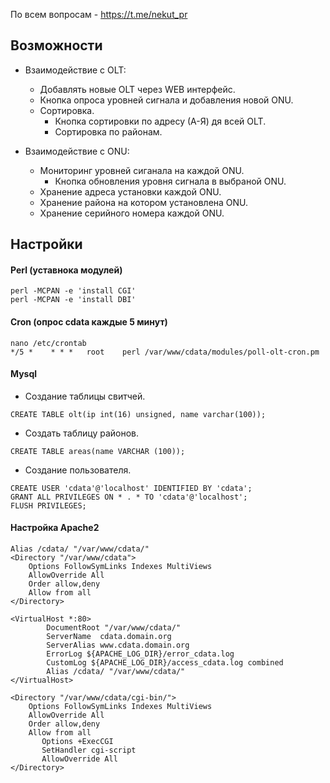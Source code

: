 По всем вопросам - https://t.me/nekut_pr

Возможности
-----------
- Взаимодействие с OLT:
    - Добавлять новые OLT через WEB интерфейс.
    - Кнопка опроса уровней сигнала и добавления новой ONU.
    - Сортировка.
        - Кнопка сортировки по адресу  (А-Я) дя всей OLT.
        - Cортировка по районам.

- Взаимодействие с ONU:
    - Мониторинг уровней сиганала на каждой ONU.
        - Кнопка обновления уровня сигнала в выбраной ONU.
    - Хранение адреса установки каждой ONU.
    - Хранение района на котором установлена ONU.
    - Хранение серийного номера каждой ONU.

Настройки
-----------

#### Perl (уставнока модулей)
```
perl -MCPAN -e 'install CGI'
perl -MCPAN -e 'install DBI'
```
#### Cron (опрос cdata каждые 5 минут)
```
nano /etc/crontab
*/5 *    * * *   root    perl /var/www/cdata/modules/poll-olt-cron.pm
```
#### Mysql
- Создание таблицы свитчей.
```
CREATE TABLE olt(ip int(16) unsigned, name varchar(100));
```
- Создать таблицу районов.
```
CREATE TABLE areas(name VARCHAR (100));
```
- Создание пользователя.
```
CREATE USER 'cdata'@'localhost' IDENTIFIED BY 'cdata';
GRANT ALL PRIVILEGES ON * . * TO 'cdata'@'localhost';
FLUSH PRIVILEGES;
```
#### Настройка Apache2
```
Alias /cdata/ "/var/www/cdata/"
<Directory "/var/www/cdata">
    Options FollowSymLinks Indexes MultiViews
    AllowOverride All
    Order allow,deny
    Allow from all
</Directory>

<VirtualHost *:80>
        DocumentRoot "/var/www/cdata/"
        ServerName  cdata.domain.org
        ServerAlias www.cdata.domain.org
        ErrorLog ${APACHE_LOG_DIR}/error_cdata.log
        CustomLog ${APACHE_LOG_DIR}/access_cdata.log combined
        Alias /cdata/ "/var/www/cdata/"
</VirtualHost>

<Directory "/var/www/cdata/cgi-bin/">
    Options FollowSymLinks Indexes MultiViews
    AllowOverride All
    Order allow,deny
    Allow from all
       Options +ExecCGI
       SetHandler cgi-script
       AllowOverride All
</Directory>
```
